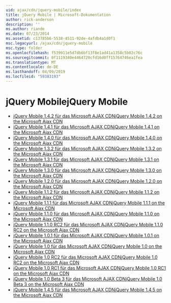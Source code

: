 ```yaml
---
uid: ajax/cdn/jquery-mobile/index
title: jQuery Mobile | Microsoft-Dokumentation
author: rick-anderson
description: ''
ms.author: riande
ms.date: 07/23/2014
ms.assetid: c13785b6-5538-4511-92de-4afdb4a1d0f1
msc.legacyurl: /ajax/cdn/jquery-mobile
msc.type: folder
ms.openlocfilehash: f539911e5d7db6bf13f8e1ad41a1358c5b02c76c
ms.sourcegitcommit: 0f1119340e4464720cfd16d0ff15764746ea1fea
ms.translationtype: MT
ms.contentlocale: de-DE
ms.lasthandoff: 04/09/2019
ms.locfileid: "59383193"
---
```

# <a name="jquery-mobile"></a><span data-ttu-id="65684-102">jQuery Mobile</span><span class="sxs-lookup"><span data-stu-id="65684-102">jQuery Mobile</span></span>

- [<span data-ttu-id="65684-103">jQuery Mobile 1.4.2 für das Microsoft AJAX CDN</span><span class="sxs-lookup"><span data-stu-id="65684-103">jQuery Mobile 1.4.2 on the Microsoft Ajax CDN</span></span>](cdnjquerymobile142.md)
- [<span data-ttu-id="65684-104">jQuery Mobile 1.4.1 für das Microsoft AJAX CDN</span><span class="sxs-lookup"><span data-stu-id="65684-104">jQuery Mobile 1.4.1 on the Microsoft Ajax CDN</span></span>](cdnjquerymobile141.md)
- [<span data-ttu-id="65684-105">jQuery Mobile 1.4.0 für das Microsoft AJAX CDN</span><span class="sxs-lookup"><span data-stu-id="65684-105">jQuery Mobile 1.4.0 on the Microsoft Ajax CDN</span></span>](cdnjquerymobile140.md)
- [<span data-ttu-id="65684-106">jQuery Mobile 1.3.2 für das Microsoft AJAX CDN</span><span class="sxs-lookup"><span data-stu-id="65684-106">jQuery Mobile 1.3.2 on the Microsoft Ajax CDN</span></span>](cdnjquerymobile132.md)
- [<span data-ttu-id="65684-107">jQuery Mobile 1.3.1 für das Microsoft AJAX CDN</span><span class="sxs-lookup"><span data-stu-id="65684-107">jQuery Mobile 1.3.1 on the Microsoft Ajax CDN</span></span>](cdnjquerymobile131.md)
- [<span data-ttu-id="65684-108">jQuery Mobile 1.3.0 für das Microsoft AJAX CDN</span><span class="sxs-lookup"><span data-stu-id="65684-108">jQuery Mobile 1.3.0 on the Microsoft Ajax CDN</span></span>](cdnjquerymobile130.md)
- [<span data-ttu-id="65684-109">jQuery Mobile 1.2.0 für das Microsoft AJAX CDN</span><span class="sxs-lookup"><span data-stu-id="65684-109">jQuery Mobile 1.2.0 on the Microsoft Ajax CDN</span></span>](cdnjquerymobile120.md)
- [<span data-ttu-id="65684-110">jQuery Mobile 1.1.2 für das Microsoft AJAX CDN</span><span class="sxs-lookup"><span data-stu-id="65684-110">jQuery Mobile 1.1.2 on the Microsoft Ajax CDN</span></span>](cdnjquerymobile112.md)
- [<span data-ttu-id="65684-111">jQuery Mobile 1.1.1 für das Microsoft AJAX CDN</span><span class="sxs-lookup"><span data-stu-id="65684-111">jQuery Mobile 1.1.1 on the Microsoft Ajax CDN</span></span>](cdnjquerymobile111.md)
- [<span data-ttu-id="65684-112">jQuery Mobile 1.1.0 für das Microsoft AJAX CDN</span><span class="sxs-lookup"><span data-stu-id="65684-112">jQuery Mobile 1.1.0 on the Microsoft Ajax CDN</span></span>](cdnjquerymobile110.md)
- [<span data-ttu-id="65684-113">jQuery Mobile 1.1.0 RC2 für das Microsoft AJAX CDN</span><span class="sxs-lookup"><span data-stu-id="65684-113">jQuery Mobile 1.1.0 RC2 on the Microsoft Ajax CDN</span></span>](cdnjquerymobile110rc2.md)
- [<span data-ttu-id="65684-114">jQuery Mobile 1.0.1 für das Microsoft AJAX CDN</span><span class="sxs-lookup"><span data-stu-id="65684-114">jQuery Mobile 1.0.1 on the Microsoft Ajax CDN</span></span>](cdnjquerymobile101.md)
- [<span data-ttu-id="65684-115">jQuery Mobile 1.0 für das Microsoft AJAX CDN</span><span class="sxs-lookup"><span data-stu-id="65684-115">jQuery Mobile 1.0 on the Microsoft Ajax CDN</span></span>](cdnjquerymobile10.md)
- [<span data-ttu-id="65684-116">jQuery Mobile 1.0 RC2 für das Microsoft AJAX CDN</span><span class="sxs-lookup"><span data-stu-id="65684-116">jQuery Mobile 1.0 RC2 on the Microsoft Ajax CDN</span></span>](cdnjquerymobile10rc2.md)
- [<span data-ttu-id="65684-117">jQuery Mobile 1.0 RC1 für das Microsoft AJAX CDN</span><span class="sxs-lookup"><span data-stu-id="65684-117">jQuery Mobile 1.0 RC1 on the Microsoft Ajax CDN</span></span>](cdnjquerymobile10rc1.md)
- [<span data-ttu-id="65684-118">jQuery Mobile 1.0 Beta 3 für das Microsoft AJAX CDN</span><span class="sxs-lookup"><span data-stu-id="65684-118">jQuery Mobile 1.0 Beta 3 on the Microsoft Ajax CDN</span></span>](cdnjquerymobile10b3.md)
- [<span data-ttu-id="65684-119">jQuery Mobile 1.4.5 für das Microsoft AJAX CDN</span><span class="sxs-lookup"><span data-stu-id="65684-119">jQuery Mobile 1.4.5 on the Microsoft Ajax CDN</span></span>](cdnjquerymobile145.md)
